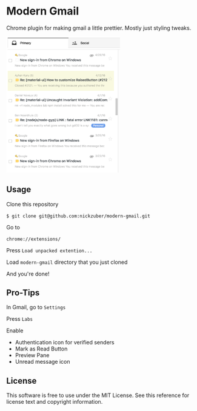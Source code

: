 # Modern Gmail

Chrome plugin for making gmail a little prettier. Mostly just styling tweaks. 

<img width="300px" src=".github/inbox.png" />

## Usage

Clone this repository

```
$ git clone git@github.com:nickzuber/modern-gmail.git
```

Go to

```
chrome://extensions/
```

Press `Load unpacked extention...`

Load `modern-gmail` directory that you just cloned

And you're done! 

## Pro-Tips

In Gmail, go to `Settings`

Press `Labs`

Enable

 - Authentication icon for verified senders
 - Mark as Read Button
 - Preview Pane
 - Unread message icon

## License

This software is free to use under the MIT License. See this reference for license text and copyright information.
